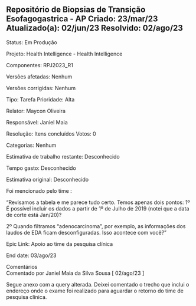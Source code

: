 ## Repositório de Biopsias de Transição Esofagogastrica - AP Criado: 23/mar/23  Atualizado(a): 02/jun/23  Resolvido: 02/ago/23
Status:	Em Produção

Projeto:	Health Intelligence - Health Intelligence

Componentes:	RPJ2023_R1 

Versões afetadas:	Nenhum 

Versões corrigidas:	Nenhum 

Tipo: 	Tarefa 	Prioridade: 	Alta 

Relator: 	Maycon Oliveira 

Responsável: Janiel Maia 

Resolução: 	Itens concluídos 	Votos: 	0 

Categorias: 	Nenhum 

Estimativa de trabalho restante:	Desconhecido 

Tempo gasto:	Desconhecido 

Estimativa original:	Desconhecido 


Foi mencionado pelo time : 

“Revisamos a tabela e me parece tudo certo. Temos apenas dois pontos:
1º É possível incluir os dados a partir de 1º de Julho de 2019 (notei que a data de corte está Jan/20)?

2º Quando filtramos “adenocarcinoma”, por exemplo, as informações dos laudos de EDA ficam desconfiguradas. Isso acontece com você?”

Epic Link:	Apoio ao time da pesquisa clínica 

End date:	03/ago/23 


 Comentários  	 
Comentado por Janiel Maia da Silva Sousa [ 02/ago/23 ] 

Segue anexo com a query alterada.
Deixei comentado o trecho que inclui o endereço onde o exame foi realizado para aguardar o retorno do time de pesquisa clínica.
